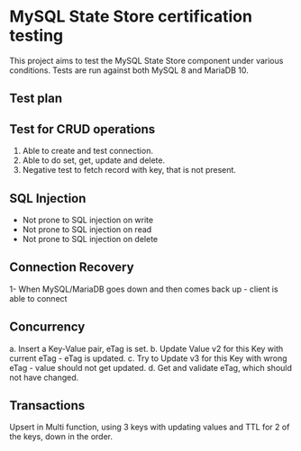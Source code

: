 # MySQL State Store certification testing

This project aims to test the MySQL State Store component under various conditions. Tests are run against both MySQL 8 and MariaDB 10.

## Test plan

## Test for CRUD operations

1. Able to create and test connection.
2. Able to do set, get, update and delete.
3. Negative test to fetch record with key, that is not present.

## SQL Injection

* Not prone to SQL injection on write
* Not prone to SQL injection on read
* Not prone to SQL injection on delete

## Connection Recovery

1- When MySQL/MariaDB goes down and then comes back up - client is able to connect

## Concurrency

a. Insert a Key-Value pair, eTag is set.
b. Update Value v2 for this Key with current eTag - eTag is updated.
c. Try to Update v3 for this Key with wrong eTag - value should not get updated.
d. Get and validate eTag, which should not have changed.

## Transactions

Upsert in Multi function, using 3 keys with updating values and TTL for 2 of the keys, down in the order.

